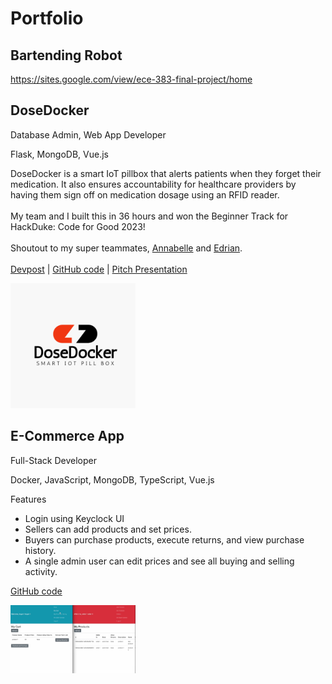 # Portfolio

## Bartending Robot

https://sites.google.com/view/ece-383-final-project/home

## DoseDocker
Database Admin, Web App Developer

Flask, MongoDB, Vue.js

DoseDocker is a smart IoT pillbox that alerts patients when they forget their medication. It also ensures accountability for healthcare providers by having them sign off on medication dosage using an RFID reader. <br><br> My team and I built this in 36 hours and won the Beginner Track for HackDuke: Code for Good 2023! <br><br> Shoutout to my super teammates,  <a class='light' href='https://github.com/shinysw' target='_blank'>Annabelle</a> and <a class='light' href='https://github.com/edrian-liao' target='_blank'>Edrian</a>. <br><br> <a class='light' href='https://devpost.com/software/pillbox-alarm' target='_blank'>Devpost</a> | <a class='light' href='https://github.com/edrian-liao/hackduke' target='_blank'>GitHub code</a> | <a class='light' href='https://docs.google.com/presentation/d/1py8z9A5hT9-pCioKTpm5W1MpNgXQnmB5_weVPzX4_Eo/edit#slide=id.g27d3f9691e2_0_0' target='_blank'>Pitch Presentation</a>

<img src="assets/DoseDocker.png" alt="DoseDocker" width="200"/>


## E-Commerce App
Full-Stack Developer

Docker, JavaScript, MongoDB, TypeScript, Vue.js

Features
- Login using Keyclock UI
- Sellers can add products and set prices.
- Buyers can purchase products, execute returns, and view purchase history.
- A single admin user can edit prices and see all buying and selling activity.

<a href="https://github.com/jgtiu/ecommerce-web-app" target="_blank">GitHub code</a></p>

<img src="assets/ecommerce.png" alt="ecommerce" width="200"/>
